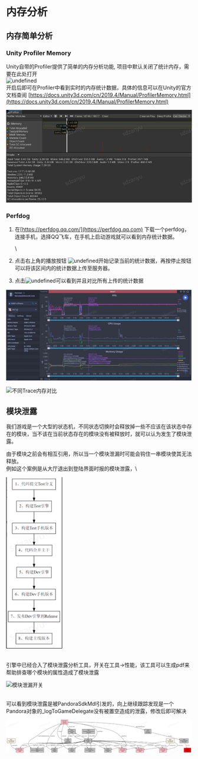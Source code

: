 # 内存分析

## 内存简单分析 <a href="e5-86-85-e5-ad-98-e7-ae-80-e5-8d-95-e5-88-86-e6-9e-90" id="e5-86-85-e5-ad-98-e7-ae-80-e5-8d-95-e5-88-86-e6-9e-90"></a>

### Unity Profiler Memory <a href="unity-profiler-memory" id="unity-profiler-memory"></a>

Unity自带的Profiler提供了简单的内存分析功能, 项目中默认关闭了统计内存，需要在此处打开\
![undefined](http://tapd.oa.com/tfl/pictures/202107/tapd\_10124081\_1626075001\_71.png)\
开启后即可在Profiler中看到实时的内存统计数据，具体的信息可以在Unity的官方文档查阅 [https://docs.unity3d.com/cn/2019.4/Manual/ProfilerMemory.html](https://docs.unity3d.com/cn/2019.4/Manual/ProfilerMemory.html)

![](<../../.gitbook/assets/image (245).png>)

### Perfdog <a href="perfdog" id="perfdog"></a>

1.  在[https://perfdog.qq.com/](https://perfdog.qq.com) 下载一个perfdog，连接手机，选择QQ飞车，在手机上启动游戏就可以看到内存统计数据。



    \

2. 点击右上角的播放按钮 ![undefined](http://tapd.oa.com/tfl/pictures/202107/tapd\_10124081\_1626076721\_36.png)开始记录当前的统计数据，再按停止按钮可以将该区间内的统计数据上传至服务器。
3. 点击![undefined](http://tapd.oa.com/tfl/pictures/202107/tapd\_10124081\_1626077027\_29.png)可以看到并且对比所有上传的统计数据

![记录与上传内存](<../../.gitbook/assets/image (247).png>)

![不同Trace内存对比](http://tapd.oa.com/tfl/pictures/202107/tapd\_10124081\_1626077127\_78.png)

## 模块泄露 <a href="e6-a8-a1-e5-9d-97-e6-b3-84-e9-9c-b2" id="e6-a8-a1-e5-9d-97-e6-b3-84-e9-9c-b2"></a>

我们游戏是一个大型的状态机，不同状态切换时会释放掉一些不应该在该状态中存在的模块，当不该在当前状态存在的模块没有被释放时，就可以认为发生了模块泄露。

由于模块之前会有相互引用，所以当一个模块泄漏时可能会钩住一串模块使其无法释放。\
例如这个案例是从大厅退出到登陆界面时报的模块泄露，\


![](<../../.gitbook/assets/image (240).png>)

\
引擎中已经合入了模块泄露分析工具，开关在工具->性能，该工具可以生成pdf来帮助排查哪个模块的属性造成了模块泄露

![模块泄漏开关](http://tapd.oa.com/tfl/pictures/202107/tapd\_10124081\_1626088832\_36.png)

\
可以看到模块泄露是被PandoraSdkMdl引发的，向上继续跟踪发现是一个Pandora对象的\_logToGameDelegate没有被置空造成的泄露，修改后即可解决

![](<../../.gitbook/assets/image (242).png>)

